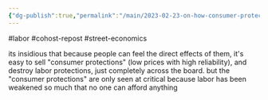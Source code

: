 ```yaml
---
{"dg-publish":true,"permalink":"/main/2023-02-23-on-how-consumer-protections-are-often-opposed-to-labor-protections/"}
---
```


#labor #cohost-repost #street-economics 

its  insidious that because people can feel the direct effects of them, it's easy to sell "consumer protections" (low prices with high reliability), and destroy labor protections, just completely across the board. but the "consumer protections" are only seen at critical because labor has been weakened so much that no one can afford anything